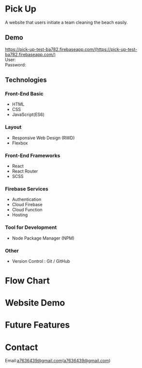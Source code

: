 # Pick Up

A website that users initiate a team cleaning the beach easily.
## Demo

https://pick-up-test-ba782.firebaseapp.com/(https://pick-up-test-ba782.firebaseapp.com/)<br>
User:<br>
Password:<br>

## Technologies

### Front-End Basic
- HTML
- CSS
- JavaScript(ES6)

### Layout
- Responsive Web Design (RWD)
- Flexbox 

### Front-End Frameworks
- React
- React Router
- SCSS

### Firebase Services
- Authentication
- Cloud Firebase
- Cloud Function
- Hosting

### Tool for Development
- Node Package Manager (NPM)

### Other
- Version Control : Git / GitHub


# Flow Chart

# Website Demo

# Future Features

# Contact

Email:a7636439@gmail.com(a7636439@gmail.com)
